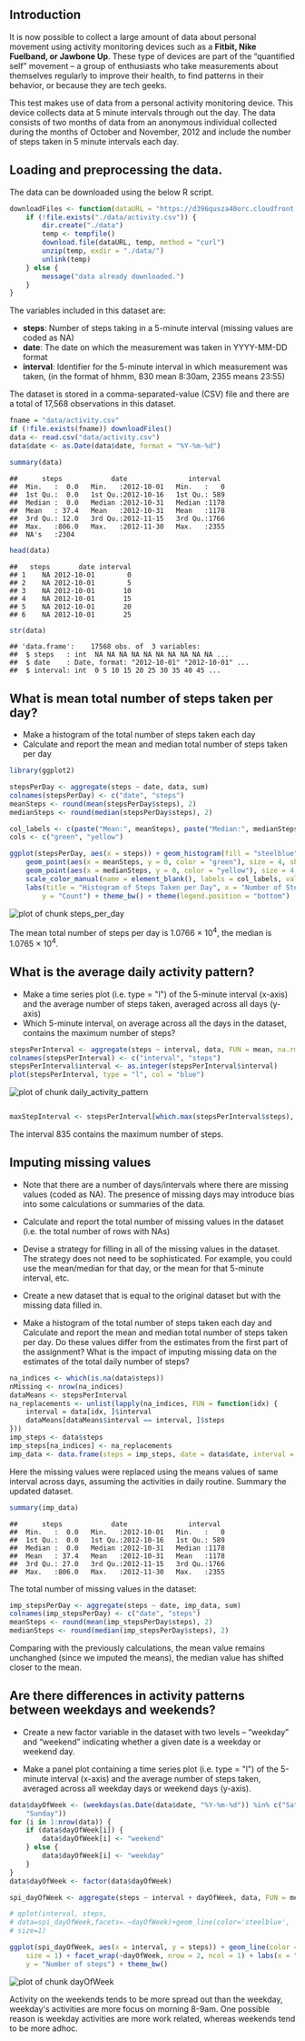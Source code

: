 Introduction
------------------------------------------
It is now possible to collect a large amount of data about personal movement using activity monitoring devices such as a **Fitbit, Nike Fuelband, or Jawbone Up**. These type of devices are part of the “quantified self” movement – a group of enthusiasts who take measurements about themselves regularly to improve their health, to find patterns in their behavior, or because they are tech geeks. 

This test makes use of data from a personal activity monitoring device. This device collects data at 5 minute intervals through out the day. The data consists of two months of data from an anonymous individual collected during the months of October and November, 2012 and include the number of steps taken in 5 minute intervals each day.

Loading and preprocessing the data.
---------------------------------------------------
The data can be downloaded using the below R script.

```r
downloadFiles <- function(dataURL = "https://d396qusza40orc.cloudfront.net/repdata%2Fdata%2Factivity.zip") {
    if (!file.exists("./data/activity.csv")) {
        dir.create("./data")
        temp <- tempfile()
        download.file(dataURL, temp, method = "curl")
        unzip(temp, exdir = "./data/")
        unlink(temp)
    } else {
        message("data already downloaded.")
    }
}
```



The variables included in this dataset are:
- **steps**: Number of steps taking in a 5-minute interval (missing values are coded as NA)
- **date**: The date on which the measurement was taken in YYYY-MM-DD format
- **interval**: Identifier for the 5-minute interval in which measurement was taken, (in the format of hhmm, 830 mean 8:30am, 2355 means 23:55)

The dataset is stored in a comma-separated-value (CSV) file and there are a total of 17,568 observations in this dataset.


```r
fname = "data/activity.csv"
if (!file.exists(fname)) downloadFiles()
data <- read.csv("data/activity.csv")
data$date <- as.Date(data$date, format = "%Y-%m-%d")

summary(data)
```

```
##      steps            date               interval   
##  Min.   :  0.0   Min.   :2012-10-01   Min.   :   0  
##  1st Qu.:  0.0   1st Qu.:2012-10-16   1st Qu.: 589  
##  Median :  0.0   Median :2012-10-31   Median :1178  
##  Mean   : 37.4   Mean   :2012-10-31   Mean   :1178  
##  3rd Qu.: 12.0   3rd Qu.:2012-11-15   3rd Qu.:1766  
##  Max.   :806.0   Max.   :2012-11-30   Max.   :2355  
##  NA's   :2304
```

```r
head(data)
```

```
##   steps       date interval
## 1    NA 2012-10-01        0
## 2    NA 2012-10-01        5
## 3    NA 2012-10-01       10
## 4    NA 2012-10-01       15
## 5    NA 2012-10-01       20
## 6    NA 2012-10-01       25
```

```r
str(data)
```

```
## 'data.frame':	17568 obs. of  3 variables:
##  $ steps   : int  NA NA NA NA NA NA NA NA NA NA ...
##  $ date    : Date, format: "2012-10-01" "2012-10-01" ...
##  $ interval: int  0 5 10 15 20 25 30 35 40 45 ...
```


What is mean total number of steps taken per day?
---------------------------------------------------
- Make a histogram of the total number of steps taken each day
- Calculate and report the mean and median total number of steps taken per day

```r
library(ggplot2)

stepsPerDay <- aggregate(steps ~ date, data, sum)
colnames(stepsPerDay) <- c("date", "steps")
meanSteps <- round(mean(stepsPerDay$steps), 2)
medianSteps <- round(median(stepsPerDay$steps), 2)

col_labels <- c(paste("Mean:", meanSteps), paste("Median:", medianSteps))
cols <- c("green", "yellow")

ggplot(stepsPerDay, aes(x = steps)) + geom_histogram(fill = "steelblue", binwidth = 1500) + 
    geom_point(aes(x = meanSteps, y = 0, color = "green"), size = 4, shape = 15) + 
    geom_point(aes(x = medianSteps, y = 0, color = "yellow"), size = 4, shape = 15) + 
    scale_color_manual(name = element_blank(), labels = col_labels, values = cols) + 
    labs(title = "Histogram of Steps Taken per Day", x = "Number of Steps", 
        y = "Count") + theme_bw() + theme(legend.position = "bottom")
```

![plot of chunk steps_per_day](figure/steps_per_day.png) 

The mean total number of steps per day is 1.0766 &times; 10<sup>4</sup>, the median is 1.0765 &times; 10<sup>4</sup>.

What is the average daily activity pattern?
---------------------------------------------------
- Make a time series plot (i.e. type = "l") of the 5-minute interval (x-axis) and the average number of steps taken, averaged across all days (y-axis)
- Which 5-minute interval, on average across all the days in the dataset, contains the maximum number of steps?

```r
stepsPerInterval <- aggregate(steps ~ interval, data, FUN = mean, na.rm = TRUE)
colnames(stepsPerInterval) <- c("interval", "steps")
stepsPerInterval$interval <- as.integer(stepsPerInterval$interval)
plot(stepsPerInterval, type = "l", col = "blue")
```

![plot of chunk daily_activity_pattern](figure/daily_activity_pattern.png) 

```r

maxStepInterval <- stepsPerInterval[which.max(stepsPerInterval$steps), ]$interval
```

The interval 835 contains the maximum number of steps.

Imputing missing values
---------------------------------------------------
- Note that there are a number of days/intervals where there are missing values (coded as NA). The presence of missing days may introduce bias into some calculations or summaries of the data.

- Calculate and report the total number of missing values in the dataset (i.e. the total number of rows with NAs)

- Devise a strategy for filling in all of the missing values in the dataset. The strategy does not need to be sophisticated. For example, you could use the mean/median for that day, or the mean for that 5-minute interval, etc.

- Create a new dataset that is equal to the original dataset but with the missing data filled in.

- Make a histogram of the total number of steps taken each day and Calculate and report the mean and median total number of steps taken per day. Do these values differ from the estimates from the first part of the assignment? What is the impact of imputing missing data on the estimates of the total daily number of steps?



```r
na_indices <- which(is.na(data$steps))
nMissing <- nrow(na_indices)
dataMeans <- stepsPerInterval
na_replacements <- unlist(lapply(na_indices, FUN = function(idx) {
    interval = data[idx, ]$interval
    dataMeans[dataMeans$interval == interval, ]$steps
}))
imp_steps <- data$steps
imp_steps[na_indices] <- na_replacements
imp_data <- data.frame(steps = imp_steps, date = data$date, interval = data$interval)
```

Here the missing values were replaced using the means values of same interval across days, assuming the activities in daily routine.
Summary the updated dataset.

```r
summary(imp_data)
```

```
##      steps            date               interval   
##  Min.   :  0.0   Min.   :2012-10-01   Min.   :   0  
##  1st Qu.:  0.0   1st Qu.:2012-10-16   1st Qu.: 589  
##  Median :  0.0   Median :2012-10-31   Median :1178  
##  Mean   : 37.4   Mean   :2012-10-31   Mean   :1178  
##  3rd Qu.: 27.0   3rd Qu.:2012-11-15   3rd Qu.:1766  
##  Max.   :806.0   Max.   :2012-11-30   Max.   :2355
```

The total number of missing values in the dataset: 


```r
imp_stepsPerDay <- aggregate(steps ~ date, imp_data, sum)
colnames(imp_stepsPerDay) <- c("date", "steps")
meanSteps <- round(mean(imp_stepsPerDay$steps), 2)
medianSteps <- round(median(imp_stepsPerDay$steps), 2)
```

Comparing with the previously calculations, the mean value remains unchanghed (since we imputed the means), the median value has shifted closer to the mean.

Are there differences in activity patterns between weekdays and weekends?
--------------------------------------------------------------------------
- Create a new factor variable in the dataset with two levels – “weekday” and “weekend” indicating whether a given date is a weekday or weekend day.

- Make a panel plot containing a time series plot (i.e. type = "l") of the 5-minute interval (x-axis) and the average number of steps taken, averaged across all weekday days or weekend days (y-axis). 


```r
data$dayOfWeek <- (weekdays(as.Date(data$date, "%Y-%m-%d")) %in% c("Saturday", 
    "Sunday"))
for (i in 1:nrow(data)) {
    if (data$dayOfWeek[i]) {
        data$dayOfWeek[i] <- "weekend"
    } else {
        data$dayOfWeek[i] <- "weekday"
    }
}
data$dayOfWeek <- factor(data$dayOfWeek)

spi_dayOfWeek <- aggregate(steps ~ interval + dayOfWeek, data, FUN = mean, na.rm = TRUE)

# qplot(interval, steps,
# data=spi_dayOfWeek,facets=.~dayOfWeek)+geom_line(color='steelblue',
# size=1)

ggplot(spi_dayOfWeek, aes(x = interval, y = steps)) + geom_line(color = "steelblue", 
    size = 1) + facet_wrap(~dayOfWeek, nrow = 2, ncol = 1) + labs(x = "Interval", 
    y = "Number of steps") + theme_bw()
```

![plot of chunk dayOfWeek](figure/dayOfWeek.png) 

Activity on the weekends tends to be more spread out than the weekday,
weekday's activities are more focus on morning 8-9am. One possible reason is weekday activities are more work related, whereas weekends tend to be more adhoc.

